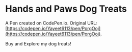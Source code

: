# Hands and Paws Dog Treats

A Pen created on CodePen.io. Original URL: [https://codepen.io/Yayeet6113/pen/PorgOoj](https://codepen.io/Yayeet6113/pen/PorgOoj).

Buy and Explore my dog treats!